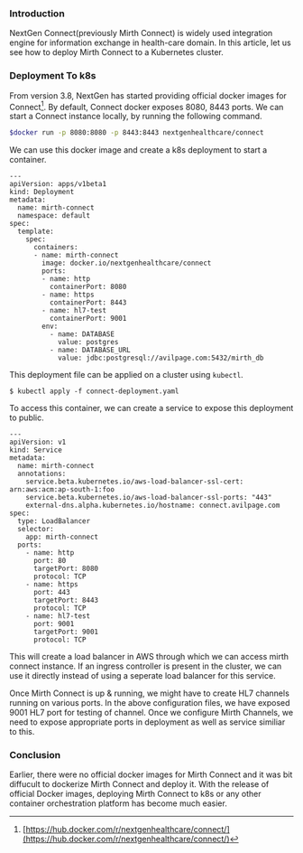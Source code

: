 <!--
.. title: How To Deploy Mirth Connect To Kubernetes
.. slug: deploy-mirth-to-kubernetes
.. date: 2020-09-30 23:25:46 UTC+06:30
.. tags: devops, kubernetes, mirth-connect, health-care
.. category:
.. link:
.. description: How to Deploy NextGen Connect (aka Mirth Connect) to a Kubernetes cluster.
.. type: text
-->


### Introduction

NextGen Connect(previously Mirth Connect) is widely used integration engine for information exchange in health-care domain. In this article, let us see how to deploy Mirth Connect to a Kubernetes cluster.


### Deployment To k8s

From version 3.8, NextGen has started providing official docker images for Connect[^nc]. By default, Connect docker exposes 8080, 8443 ports. We can start a Connect instance locally, by running the following command.


```sh
$docker run -p 8080:8080 -p 8443:8443 nextgenhealthcare/connect
```


We can use this docker image and create a k8s deployment to start a container.

```
---
apiVersion: apps/v1beta1
kind: Deployment
metadata:
  name: mirth-connect
  namespace: default
spec:
  template:
    spec:
      containers:
      - name: mirth-connect
        image: docker.io/nextgenhealthcare/connect
        ports:
        - name: http
          containerPort: 8080
        - name: https
          containerPort: 8443
        - name: hl7-test
          containerPort: 9001
        env:
          - name: DATABASE
            value: postgres
          - name: DATABASE_URL
            value: jdbc:postgresql://avilpage.com:5432/mirth_db
```

This deployment file can be applied on a cluster using `kubectl`.

```
$ kubectl apply -f connect-deployment.yaml
```

To access this container, we can create a service to expose this deployment to public.


```
---
apiVersion: v1
kind: Service
metadata:
  name: mirth-connect
  annotations:
    service.beta.kubernetes.io/aws-load-balancer-ssl-cert: arn:aws:acm:ap-south-1:foo
    service.beta.kubernetes.io/aws-load-balancer-ssl-ports: "443"
    external-dns.alpha.kubernetes.io/hostname: connect.avilpage.com
spec:
  type: LoadBalancer
  selector:
    app: mirth-connect
  ports:
    - name: http
      port: 80
      targetPort: 8080
      protocol: TCP
    - name: https
      port: 443
      targetPort: 8443
      protocol: TCP
    - name: hl7-test
      port: 9001
      targetPort: 9001
      protocol: TCP
```

This will create a load balancer in AWS through which we can access mirth connect instance. If an ingress controller is present in the cluster, we can use it directly instead of using a seperate load balancer for this service.

Once Mirth Connect is up & running, we might have to create HL7 channels running on various ports. In the above configuration files, we have exposed 9001 HL7 port for testing of channel. Once we configure Mirth Channels, we need to expose appropriate ports in deployment as well as service similiar to this.

### Conclusion

Earlier, there were no official docker images for Mirth Connect and it was bit diffucult to dockerize Mirth Connect and deploy it. With the release of official Docker images, deploying Mirth Connect to k8s or any other container orchestration platform has become much easier.



[^nc]: [https://hub.docker.com/r/nextgenhealthcare/connect/](https://hub.docker.com/r/nextgenhealthcare/connect/)

